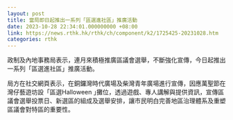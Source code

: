 ```yaml
---
layout: post
title: 當局即日起推出一系列「區選進社區」推廣活動
date: 2023-10-28 22:34:01.000000000 +08:00
link: https://news.rthk.hk/rthk/ch/component/k2/1725425-20231028.htm
categories: rthk
---
```


政制及內地事務局表示，連月來積極推廣區議會選舉，不斷強化宣傳，今日起推出一系列「區選進社區」推廣活動。

局方在社交網頁表示，在銅鑼灣時代廣場及柴灣青年廣場進行宣傳，因應萬聖節在灣仔藝遊坊設「區選Halloween ｣攤位，透過遊戲、專人講解與提供資訊，宣傳區議會選舉投票日、新選區的組成及選舉安排，讓市民明白完善地區治理體系及重塑區議會對特區的重要性。

